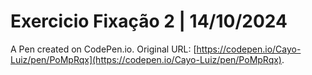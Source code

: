 # Exercicio Fixação 2 | 14/10/2024

A Pen created on CodePen.io. Original URL: [https://codepen.io/Cayo-Luiz/pen/PoMpRqx](https://codepen.io/Cayo-Luiz/pen/PoMpRqx).

